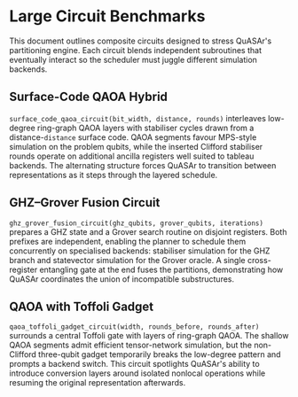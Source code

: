 # Large Circuit Benchmarks

This document outlines composite circuits designed to stress QuASAr's
partitioning engine. Each circuit blends independent subroutines that eventually
interact so the scheduler must juggle different simulation backends.

## Surface-Code QAOA Hybrid

`surface_code_qaoa_circuit(bit_width, distance, rounds)` interleaves low-degree
ring-graph QAOA layers with stabiliser cycles drawn from a distance-`distance`
surface code. QAOA segments favour MPS-style simulation on the problem qubits,
while the inserted Clifford stabiliser rounds operate on additional ancilla
registers well suited to tableau backends. The alternating structure forces
QuASAr to transition between representations as it steps through the layered
schedule.

## GHZ–Grover Fusion Circuit

`ghz_grover_fusion_circuit(ghz_qubits, grover_qubits, iterations)` prepares a
GHZ state and a Grover search routine on disjoint registers. Both prefixes are
independent, enabling the planner to schedule them concurrently on specialised
backends: stabiliser simulation for the GHZ branch and statevector simulation
for the Grover oracle. A single cross-register entangling gate at the end fuses
the partitions, demonstrating how QuASAr coordinates the union of incompatible
substructures.

## QAOA with Toffoli Gadget

`qaoa_toffoli_gadget_circuit(width, rounds_before, rounds_after)` surrounds a
central Toffoli gate with layers of ring-graph QAOA. The shallow QAOA segments
admit efficient tensor-network simulation, but the non-Clifford three-qubit
gadget temporarily breaks the low-degree pattern and prompts a backend switch.
This circuit spotlights QuASAr's ability to introduce conversion layers around
isolated nonlocal operations while resuming the original representation
afterwards.
